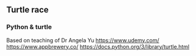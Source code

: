 ## Turtle race
### Python & turtle
Based on teaching of Dr Angela Yu
https://www.udemy.com/
https://www.appbrewery.co/
https://docs.python.org/3/library/turtle.html